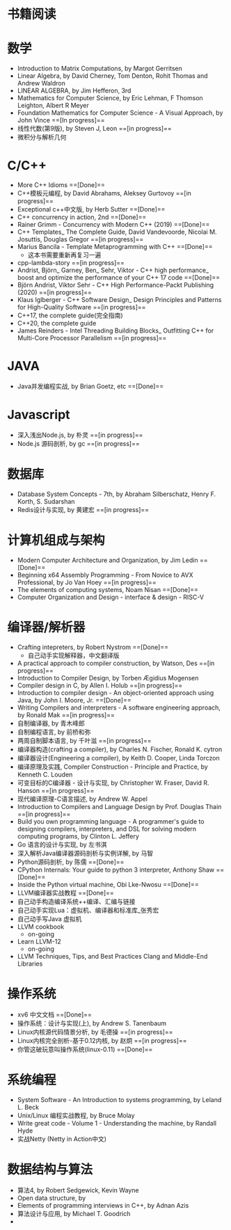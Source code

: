 # 书籍阅读

数学
===
- Introduction to Matrix Computations, by Margot Gerritsen
- Linear Algebra, by David Cherney, Tom Denton, Rohit Thomas and Andrew Waldron
- LINEAR ALGEBRA, by Jim Hefferon, 3rd
- Mathematics for Computer Science, by Eric Lehman, F Thomson Leighton, Albert R Meyer
- Foundation Mathematics for Computer Science - A Visual Approach,  by John Vince  ==[In progress]==
- 线性代数(第9版), by Steven J, Leon ==[in progress]==
- 微积分与解析几何

C/C++
===
- More C++ Idioms ==[Done]==
- C++模板元编程, by David Abrahams, Aleksey Gurtovoy ==[in progress]==
- Exceptional c++中文版, by Herb Sutter ==[Done]==
- C++ concurrency in action, 2nd  ==[Done]==
- Rainer Grimm - Concurrency with Modern C++ (2019) ==[Done]==
- C++ Templates_ The Complete Guide, David Vandevoorde, Nicolai M. Josuttis, Douglas Gregor  ==[in progress]==
- Marius Bancila - Template Metaprogramming with C++ ==[Done]==
    * 这本书需要重新再复习一遍
- cpp-lambda-story ==[in progress]==
- Andrist, Björn_ Garney, Ben_ Sehr, Viktor - C++ high performance_ boost and optimize the performance of your C++ 17 code ==[Done]==
- Björn Andrist, Viktor Sehr - C++ High Performance-Packt Publishing (2020) ==[in progress]==
- Klaus Iglberger - C++ Software Design_ Design Principles and Patterns for High-Quality Software ==[in progress]==
- C++17, the complete guide(完全指南)
- C++20, the complete guide
- James Reinders - Intel Threading Building Blocks_ Outfitting C++ for Multi-Core Processor Parallelism ==[in progress]==

JAVA
===
- Java并发编程实战, by Brian Goetz, etc ==[Done]==

Javascript
===
- 深入浅出Node.js,  by 朴灵 ==[in progress]==
- Node.js 源码剖析, by gc ==[in progress]==

数据库
===
- Database System Concepts - 7th, by Abraham Silberschatz, Henry F. Korth, S. Sudarshan
- Redis设计与实现, by 黄建宏 ==[in progress]==


计算机组成与架构
===
- Modern Computer Architecture and Organization, by Jim Ledin ==[Done]==
- Beginning x64 Assembly Programming - From Novice to AVX Professional, by Jo Van Hoey ==[in progress]==
- The elements of computing systems, Noam Nisan ==[Done]==
- Computer Organization and Design - interface & design - RISC-V

编译器/解析器
===
- Crafting intepreters, by Robert Nystrom ==[Done]==
    - 自己动手实现解释器，中文翻译版
- A practical approach to compiler construction, by Watson, Des ==[in progress]==
- Introduction to Compiler Design, by Torben Ægidius Mogensen
- Compiler design in C, by Allen I. Holub ==[in progress]==
- Introduction to compiler design - An object-oriented approach using Java, by John I. Moore, Jr. ==[Done]==
- Writing Compilers and interpreters - A software engineering approach, by Ronald Mak ==[in progress]==
- 自制编译器, by 青木峰郎
- 自制编程语言, by 前桥和弥
- 两周自制脚本语言, by 千叶滋 ==[in progress]==
- 编译器构造(crafting a compiler), by Charles N. Fischer, Ronald K. cytron
- 编译器设计(Engineering a compiler), by Keith D. Cooper, Linda Torczon
- 编译原理及实践, Compiler Construction - Principle and Practice, by Kenneth C. Louden
- 可变目标的C编译器 - 设计与实现, by Christopher W. Fraser, David R. Hanson ==[in progress]==
- 现代编译原理-C语言描述,  by Andrew W. Appel
- Introduction to Compilers and Language Design by Prof. Douglas Thain ==[in progress]==
- Build you own programming language - A programmer's guide to designing compilers, interpreters, and DSL for solving modern computing programs, by Clinton L. Jeffery
- Go 语言的设计与实现, by 左书淇
- 深入解析Java编译器源码剖析与实例详解, by 马智
- Python源码剖析, by 陈儒 ==[Done]==
- CPython Internals: Your guide to python 3 interpreter, Anthony Shaw ==[Done]==
- Inside the Python virtual machine, Obi Lke-Nwosu ==[Done]==
- LLVM编译器实战教程 ==[Done]==
- 自己动手构造编译系统++编译、汇编与链接
- 自己动手实现Lua：虚拟机、编译器和标准库_张秀宏
- 自己动手写Java 虚拟机
- LLVM cookbook
    * on-going
- Learn LLVM-12
    * on-going
- LLVM Techniques, Tips, and Best Practices Clang and Middle-End Libraries

操作系统
===
- xv6 中文文档 ==[Done]==
- 操作系统：设计与实现(上), by Andrew S. Tanenbaum
- Linux内核源代码情景分析, by 毛德操  ==[in progress]==
- Linux内核完全剖析-基于0.12内核, by 赵炯 ==[in progress]==
- 你管这破玩意叫操作系统(linux-0.11) ==[Done]==

系统编程
===
- System Software - An Introduction to systems programming, by Leland L. Beck
- Unix/Linux 编程实战教程, by Bruce Molay
- Write great code - Volume 1 - Understanding the machine, by Randall Hyde
- 实战Netty (Netty  in Action中文)

数据结构与算法
===
- 算法4, by Robert Sedgewick, Kevin Wayne
- Open data structure, by
- Elements of programming interviews in C++, by Adnan Azis
- 算法设计与应用, by Michael T. Goodrich
-
